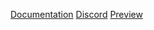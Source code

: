 [Documentation](https://alph0xdev.gitbook.io/documentation/xblipcreator)
[Discord](https://discord.gg/nZ7d23MA6Q)
[Preview](https://youtu.be/znJej-TEdng?si=fx395sJ-RTbaaiye)

